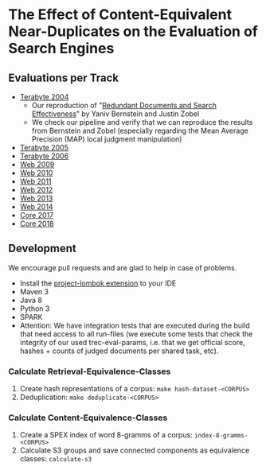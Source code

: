 # The Effect of Content-Equivalent Near-Duplicates on the Evaluation of Search Engines

## Evaluations per Track

* [Terabyte 2004](results/terabyte/2004/README.md)
  * Our reproduction of "[Redundant Documents and Search Effectiveness](https://dl.acm.org/citation.cfm?id=1099733)" by Yaniv Bernstein and Justin Zobel
  * We check our pipeline and verify that we can reproduce the results from Bernstein and Zobel (especially regarding the Mean Average Precision (MAP) local judgment manipulation)
* [Terabyte 2005]()
* [Terabyte 2006]()
* [Web 2009]()
* [Web 2010]()
* [Web 2011]()
* [Web 2012]()
* [Web 2013]()
* [Web 2014]()
* [Core 2017]()
* [Core 2018]()


## Development

We encourage pull requests and are glad to help in case of problems.

* Install the [project-lombok extension](https://projectlombok.org/) to your IDE
* Maven 3
* Java 8
* Python 3
* SPARK
* Attention: We have integration tests that are executed during the build that need access to all run-files (we execute some tests that check the integrity of our used trec-eval-params, i.e. that we get official score, hashes + counts of judged documents per shared task, etc).


### Calculate Retrieval-Equivalence-Classes

1. Create hash representations of a corpus: `make hash-dataset-<CORPUS>`
2. Deduplication: `make deduplicate-<CORPUS>`

### Calculate Content-Equivalence-Classes

1. Create a SPEX index of word 8-gramms of a corpus: `index-8-gramms-<CORPUS>`
2. Calculate S3 groups and save connected components as equivalence classes: `calculate-s3`

